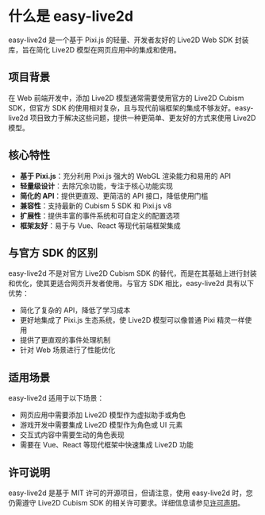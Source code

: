 # 什么是 easy-live2d

easy-live2d 是一个基于 Pixi.js 的轻量、开发者友好的 Live2D Web SDK 封装库，旨在简化 Live2D 模型在网页应用中的集成和使用。

## 项目背景

在 Web 前端开发中，添加 Live2D 模型通常需要使用官方的 Live2D Cubism SDK，但官方 SDK 的使用相对复杂，且与现代前端框架的集成不够友好。easy-live2d 项目致力于解决这些问题，提供一种更简单、更友好的方式来使用 Live2D 模型。

## 核心特性

- **基于 Pixi.js**：充分利用 Pixi.js 强大的 WebGL 渲染能力和易用的 API
- **轻量级设计**：去除冗余功能，专注于核心功能实现
- **简化的 API**：提供更直观、更简洁的 API 接口，降低使用门槛
- **兼容性**：支持最新的 Cubism 5 SDK 和 Pixi.js v8
- **扩展性**：提供丰富的事件系统和可自定义的配置选项
- **框架友好**：易于与 Vue、React 等现代前端框架集成

## 与官方 SDK 的区别

easy-live2d 不是对官方 Live2D Cubism SDK 的替代，而是在其基础上进行封装和优化，使其更适合网页开发者使用。与官方 SDK 相比，easy-live2d 具有以下优势：

- 简化了复杂的 API，降低了学习成本
- 更好地集成了 Pixi.js 生态系统，使 Live2D 模型可以像普通 Pixi 精灵一样使用
- 提供了更直观的事件处理机制
- 针对 Web 场景进行了性能优化

## 适用场景

easy-live2d 适用于以下场景：

- 网页应用中需要添加 Live2D 模型作为虚拟助手或角色
- 游戏开发中需要集成 Live2D 模型作为角色或 UI 元素
- 交互式内容中需要生动的角色表现
- 需要在 Vue、React 等现代框架中快速集成 Live2D 功能

## 许可说明

easy-live2d 是基于 MIT 许可的开源项目，但请注意，使用 easy-live2d 时，您仍需遵守 Live2D Cubism SDK 的相关许可要求。详细信息请参见[许可声明](/license)。